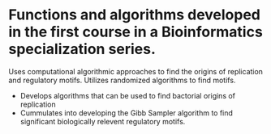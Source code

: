 # Functions and algorithms developed in the first course in a Bioinformatics specialization series.

Uses computational algorithmic approaches to find the origins of replication and regulatory motifs. Utilizes randomized algorithms to find motifs.
* Develops algorithms that can be used to find bactorial origins of replication
* Cummulates into developing the Gibb Sampler algorithm to find significant biologically relevent regulatory motifs.
